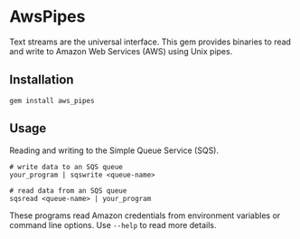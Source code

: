 # AwsPipes

Text streams are the universal interface. This gem provides binaries to
read and write to Amazon Web Services (AWS) using Unix pipes.

## Installation

    gem install aws_pipes


## Usage

Reading and writing to the Simple Queue Service (SQS).

    # write data to an SQS queue
    your_program | sqswrite <queue-name>
    
    # read data from an SQS queue
    sqsread <queue-name> | your_program

These programs read Amazon credentials from environment variables
or command line options.  Use `--help` to read more details.
